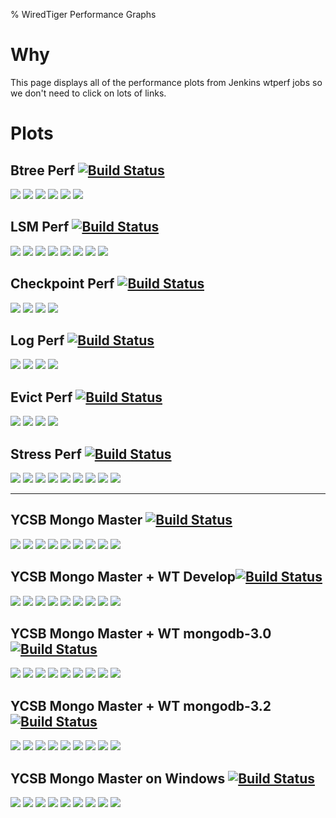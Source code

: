 % WiredTiger Performance Graphs

# Why

This page displays all of the performance plots from Jenkins wtperf jobs so we don't need to click on lots of links.

# Plots

## Btree Perf [![Build Status](http://build.wiredtiger.com:8080/buildStatus/icon?job=wiredtiger-perf-btree)](http://build.wiredtiger.com:8080/job/wiredtiger-perf-btree/)

[![](http://build.wiredtiger.com:8080/job/wiredtiger-perf-btree/plot/getPlot?index=0&width=750&height=450)](http://build.wiredtiger.com:8080/job/wiredtiger-perf-btree/plot)
[![](http://build.wiredtiger.com:8080/job/wiredtiger-perf-btree/plot/getPlot?index=1&width=750&height=450)](http://build.wiredtiger.com:8080/job/wiredtiger-perf-btree/plot)
[![](http://build.wiredtiger.com:8080/job/wiredtiger-perf-btree/plot/getPlot?index=2&width=750&height=450)](http://build.wiredtiger.com:8080/job/wiredtiger-perf-btree/plot)
[![](http://build.wiredtiger.com:8080/job/wiredtiger-perf-btree/plot/getPlot?index=3&width=750&height=450)](http://build.wiredtiger.com:8080/job/wiredtiger-perf-btree/plot)
[![](http://build.wiredtiger.com:8080/job/wiredtiger-perf-btree/plot/getPlot?index=4&width=750&height=450)](http://build.wiredtiger.com:8080/job/wiredtiger-perf-btree/plot)
[![](http://build.wiredtiger.com:8080/job/wiredtiger-perf-btree/plot/getPlot?index=5&width=750&height=450)](http://build.wiredtiger.com:8080/job/wiredtiger-perf-btree/plot)


## LSM Perf [![Build Status](http://build.wiredtiger.com:8080/buildStatus/icon?job=wiredtiger-perf-lsm)](http://build.wiredtiger.com:8080/job/wiredtiger-perf-lsm/)

[![](http://build.wiredtiger.com:8080/job/wiredtiger-perf-lsm/plot/getPlot?index=0&width=750&height=450)](http://build.wiredtiger.com:8080/job/wiredtiger-perf-lsm/plot)
[![](http://build.wiredtiger.com:8080/job/wiredtiger-perf-lsm/plot/getPlot?index=1&width=750&height=450)](http://build.wiredtiger.com:8080/job/wiredtiger-perf-lsm/plot)
[![](http://build.wiredtiger.com:8080/job/wiredtiger-perf-lsm/plot/getPlot?index=2&width=750&height=450)](http://build.wiredtiger.com:8080/job/wiredtiger-perf-lsm/plot)
[![](http://build.wiredtiger.com:8080/job/wiredtiger-perf-lsm/plot/getPlot?index=3&width=750&height=450)](http://build.wiredtiger.com:8080/job/wiredtiger-perf-lsm/plot)
[![](http://build.wiredtiger.com:8080/job/wiredtiger-perf-lsm/plot/getPlot?index=4&width=750&height=450)](http://build.wiredtiger.com:8080/job/wiredtiger-perf-lsm/plot)
[![](http://build.wiredtiger.com:8080/job/wiredtiger-perf-lsm/plot/getPlot?index=5&width=750&height=450)](http://build.wiredtiger.com:8080/job/wiredtiger-perf-lsm/plot)
[![](http://build.wiredtiger.com:8080/job/wiredtiger-perf-lsm/plot/getPlot?index=6&width=750&height=450)](http://build.wiredtiger.com:8080/job/wiredtiger-perf-lsm/plot)
[![](http://build.wiredtiger.com:8080/job/wiredtiger-perf-lsm/plot/getPlot?index=7&width=750&height=450)](http://build.wiredtiger.com:8080/job/wiredtiger-perf-lsm/plot)



## Checkpoint Perf [![Build Status](http://build.wiredtiger.com:8080/buildStatus/icon?job=wiredtiger-perf-checkpoint)](http://build.wiredtiger.com:8080/job/wiredtiger-perf-checkpoint/)

[![](http://build.wiredtiger.com:8080/job/wiredtiger-perf-checkpoint/plot/getPlot?index=0&width=750&height=450)](http://build.wiredtiger.com:8080/job/wiredtiger-perf-checkpoint/plot)
[![](http://build.wiredtiger.com:8080/job/wiredtiger-perf-checkpoint/plot/getPlot?index=1&width=750&height=450)](http://build.wiredtiger.com:8080/job/wiredtiger-perf-checkpoint/plot)
[![](http://build.wiredtiger.com:8080/job/wiredtiger-perf-checkpoint/plot/getPlot?index=2&width=750&height=450)](http://build.wiredtiger.com:8080/job/wiredtiger-perf-checkpoint/plot)
[![](http://build.wiredtiger.com:8080/job/wiredtiger-perf-checkpoint/plot/getPlot?index=3&width=750&height=450)](http://build.wiredtiger.com:8080/job/wiredtiger-perf-checkpoint/plot)


## Log Perf [![Build Status](http://build.wiredtiger.com:8080/buildStatus/icon?job=wiredtiger-perf-log-consolidated)](http://build.wiredtiger.com:8080/job/wiredtiger-perf-log-consolidated/)

[![](http://build.wiredtiger.com:8080/job/wiredtiger-perf-log-consolidated/plot/getPlot?index=0&width=750&height=450)](http://build.wiredtiger.com:8080/job/wiredtiger-perf-log-consolidated/plot)
[![](http://build.wiredtiger.com:8080/job/wiredtiger-perf-log-consolidated/plot/getPlot?index=1&width=750&height=450)](http://build.wiredtiger.com:8080/job/wiredtiger-perf-log-consolidated/plot)
[![](http://build.wiredtiger.com:8080/job/wiredtiger-perf-log-consolidated/plot/getPlot?index=2&width=750&height=450)](http://build.wiredtiger.com:8080/job/wiredtiger-perf-log-consolidated/plot)
[![](http://build.wiredtiger.com:8080/job/wiredtiger-perf-log-consolidated/plot/getPlot?index=3&width=750&height=450)](http://build.wiredtiger.com:8080/job/wiredtiger-perf-log-consolidated/plot)

## Evict Perf [![Build Status](http://build.wiredtiger.com:8080/buildStatus/icon?job=wiredtiger-perf-evict)](http://build.wiredtiger.com:8080/job/wiredtiger-perf-evict/)

[![](http://build.wiredtiger.com:8080/job/wiredtiger-perf-evict/plot/getPlot?index=0&width=750&height=450)](http://build.wiredtiger.com:8080/job/wiredtiger-perf-evict/plot)
[![](http://build.wiredtiger.com:8080/job/wiredtiger-perf-evict/plot/getPlot?index=1&width=750&height=450)](http://build.wiredtiger.com:8080/job/wiredtiger-perf-evict/plot)
[![](http://build.wiredtiger.com:8080/job/wiredtiger-perf-evict/plot/getPlot?index=2&width=750&height=450)](http://build.wiredtiger.com:8080/job/wiredtiger-perf-evict/plot)
[![](http://build.wiredtiger.com:8080/job/wiredtiger-perf-evict/plot/getPlot?index=3&width=750&height=450)](http://build.wiredtiger.com:8080/job/wiredtiger-perf-evict/plot)

## Stress Perf [![Build Status](http://build.wiredtiger.com:8080/buildStatus/icon?job=wiredtiger-perf-stress)](http://build.wiredtiger.com:8080/job/wiredtiger-perf-stress/)

[![](http://build.wiredtiger.com:8080/job/wiredtiger-perf-stress/plot/getPlot?index=0&width=750&height=450)](http://build.wiredtiger.com:8080/job/wiredtiger-perf-stress/plot)
[![](http://build.wiredtiger.com:8080/job/wiredtiger-perf-stress/plot/getPlot?index=1&width=750&height=450)](http://build.wiredtiger.com:8080/job/wiredtiger-perf-stress/plot)
[![](http://build.wiredtiger.com:8080/job/wiredtiger-perf-stress/plot/getPlot?index=2&width=750&height=450)](http://build.wiredtiger.com:8080/job/wiredtiger-perf-stress/plot)
[![](http://build.wiredtiger.com:8080/job/wiredtiger-perf-stress/plot/getPlot?index=3&width=750&height=450)](http://build.wiredtiger.com:8080/job/wiredtiger-perf-stress/plot)
[![](http://build.wiredtiger.com:8080/job/wiredtiger-perf-stress/plot/getPlot?index=4&width=750&height=450)](http://build.wiredtiger.com:8080/job/wiredtiger-perf-stress/plot)
[![](http://build.wiredtiger.com:8080/job/wiredtiger-perf-stress/plot/getPlot?index=5&width=750&height=450)](http://build.wiredtiger.com:8080/job/wiredtiger-perf-stress/plot)
[![](http://build.wiredtiger.com:8080/job/wiredtiger-perf-stress/plot/getPlot?index=6&width=750&height=450)](http://build.wiredtiger.com:8080/job/wiredtiger-perf-stress/plot)
[![](http://build.wiredtiger.com:8080/job/wiredtiger-perf-stress/plot/getPlot?index=7&width=750&height=450)](http://build.wiredtiger.com:8080/job/wiredtiger-perf-stress/plot)
[![](http://build.wiredtiger.com:8080/job/wiredtiger-perf-stress/plot/getPlot?index=8&width=750&height=450)](http://build.wiredtiger.com:8080/job/wiredtiger-perf-stress/plot)

---------------

## YCSB Mongo Master [![Build Status](http://build.wiredtiger.com:8080/buildStatus/icon?job=mongodb-perf-ycsb-master)](http://build.wiredtiger.com:8080/job/mongodb-perf-ycsb-master/)

[![](http://build.wiredtiger.com:8080/job/mongodb-perf-ycsb-master/plot/getPlot?index=0&width=750&height=450)](http://build.wiredtiger.com:8080/job/mongodb-perf-ycsb-master/plot)
[![](http://build.wiredtiger.com:8080/job/mongodb-perf-ycsb-master/plot/getPlot?index=1&width=750&height=450)](http://build.wiredtiger.com:8080/job/mongodb-perf-ycsb-master/plot)
[![](http://build.wiredtiger.com:8080/job/mongodb-perf-ycsb-master/plot/getPlot?index=2&width=750&height=450)](http://build.wiredtiger.com:8080/job/mongodb-perf-ycsb-master/plot)
[![](http://build.wiredtiger.com:8080/job/mongodb-perf-ycsb-master/plot/getPlot?index=3&width=750&height=450)](http://build.wiredtiger.com:8080/job/mongodb-perf-ycsb-master/plot)
[![](http://build.wiredtiger.com:8080/job/mongodb-perf-ycsb-master/plot/getPlot?index=4&width=750&height=450)](http://build.wiredtiger.com:8080/job/mongodb-perf-ycsb-master/plot)
[![](http://build.wiredtiger.com:8080/job/mongodb-perf-ycsb-master/plot/getPlot?index=5&width=750&height=450)](http://build.wiredtiger.com:8080/job/mongodb-perf-ycsb-master/plot)
[![](http://build.wiredtiger.com:8080/job/mongodb-perf-ycsb-master/plot/getPlot?index=6&width=750&height=450)](http://build.wiredtiger.com:8080/job/mongodb-perf-ycsb-master/plot)
[![](http://build.wiredtiger.com:8080/job/mongodb-perf-ycsb-master/plot/getPlot?index=7&width=750&height=450)](http://build.wiredtiger.com:8080/job/mongodb-perf-ycsb-master/plot)
[![](http://build.wiredtiger.com:8080/job/mongodb-perf-ycsb-master/plot/getPlot?index=8&width=750&height=450)](http://build.wiredtiger.com:8080/job/mongodb-perf-ycsb-master/plot)


## YCSB Mongo Master + WT Develop[![Build Status](http://build.wiredtiger.com:8080/buildStatus/icon?job=mongodb-perf-ycsb-develop)](http://build.wiredtiger.com:8080/job/mongodb-perf-ycsb-develop/)

[![](http://build.wiredtiger.com:8080/job/mongodb-perf-ycsb-develop/plot/getPlot?index=0&width=750&height=450)](http://build.wiredtiger.com:8080/job/mongodb-perf-ycsb-develop/plot)
[![](http://build.wiredtiger.com:8080/job/mongodb-perf-ycsb-develop/plot/getPlot?index=1&width=750&height=450)](http://build.wiredtiger.com:8080/job/mongodb-perf-ycsb-develop/plot)
[![](http://build.wiredtiger.com:8080/job/mongodb-perf-ycsb-develop/plot/getPlot?index=2&width=750&height=450)](http://build.wiredtiger.com:8080/job/mongodb-perf-ycsb-develop/plot)
[![](http://build.wiredtiger.com:8080/job/mongodb-perf-ycsb-develop/plot/getPlot?index=3&width=750&height=450)](http://build.wiredtiger.com:8080/job/mongodb-perf-ycsb-develop/plot)
[![](http://build.wiredtiger.com:8080/job/mongodb-perf-ycsb-develop/plot/getPlot?index=4&width=750&height=450)](http://build.wiredtiger.com:8080/job/mongodb-perf-ycsb-develop/plot)
[![](http://build.wiredtiger.com:8080/job/mongodb-perf-ycsb-develop/plot/getPlot?index=5&width=750&height=450)](http://build.wiredtiger.com:8080/job/mongodb-perf-ycsb-develop/plot)
[![](http://build.wiredtiger.com:8080/job/mongodb-perf-ycsb-develop/plot/getPlot?index=6&width=750&height=450)](http://build.wiredtiger.com:8080/job/mongodb-perf-ycsb-develop/plot)
[![](http://build.wiredtiger.com:8080/job/mongodb-perf-ycsb-develop/plot/getPlot?index=7&width=750&height=450)](http://build.wiredtiger.com:8080/job/mongodb-perf-ycsb-develop/plot)
[![](http://build.wiredtiger.com:8080/job/mongodb-perf-ycsb-develop/plot/getPlot?index=8&width=750&height=450)](http://build.wiredtiger.com:8080/job/mongodb-perf-ycsb-develop/plot)

## YCSB Mongo Master + WT mongodb-3.0 [![Build Status](http://build.wiredtiger.com:8080/buildStatus/icon?job=mongodb-perf-ycsb-mongodb-3.0)](http://build.wiredtiger.com:8080/job/mongodb-perf-ycsb-mongodb-3.0/)

[![](http://build.wiredtiger.com:8080/job/mongodb-perf-ycsb-mongodb-3.0/plot/getPlot?index=0&width=750&height=450)](http://build.wiredtiger.com:8080/job/mongodb-perf-ycsb-mongodb-3.0/plot)
[![](http://build.wiredtiger.com:8080/job/mongodb-perf-ycsb-mongodb-3.0/plot/getPlot?index=1&width=750&height=450)](http://build.wiredtiger.com:8080/job/mongodb-perf-ycsb-mongodb-3.0/plot)
[![](http://build.wiredtiger.com:8080/job/mongodb-perf-ycsb-mongodb-3.0/plot/getPlot?index=2&width=750&height=450)](http://build.wiredtiger.com:8080/job/mongodb-perf-ycsb-mongodb-3.0/plot)
[![](http://build.wiredtiger.com:8080/job/mongodb-perf-ycsb-mongodb-3.0/plot/getPlot?index=3&width=750&height=450)](http://build.wiredtiger.com:8080/job/mongodb-perf-ycsb-mongodb-3.0/plot)
[![](http://build.wiredtiger.com:8080/job/mongodb-perf-ycsb-mongodb-3.0/plot/getPlot?index=4&width=750&height=450)](http://build.wiredtiger.com:8080/job/mongodb-perf-ycsb-mongodb-3.0/plot)
[![](http://build.wiredtiger.com:8080/job/mongodb-perf-ycsb-mongodb-3.0/plot/getPlot?index=5&width=750&height=450)](http://build.wiredtiger.com:8080/job/mongodb-perf-ycsb-mongodb-3.0/plot)
[![](http://build.wiredtiger.com:8080/job/mongodb-perf-ycsb-mongodb-3.0/plot/getPlot?index=6&width=750&height=450)](http://build.wiredtiger.com:8080/job/mongodb-perf-ycsb-mongodb-3.0/plot)
[![](http://build.wiredtiger.com:8080/job/mongodb-perf-ycsb-mongodb-3.0/plot/getPlot?index=7&width=750&height=450)](http://build.wiredtiger.com:8080/job/mongodb-perf-ycsb-mongodb-3.0/plot)
[![](http://build.wiredtiger.com:8080/job/mongodb-perf-ycsb-mongodb-3.0/plot/getPlot?index=8&width=750&height=450)](http://build.wiredtiger.com:8080/job/mongodb-perf-ycsb-mongodb-3.0/plot)

## YCSB Mongo Master + WT mongodb-3.2 [![Build Status](http://build.wiredtiger.com:8080/buildStatus/icon?job=mongodb-perf-ycsb-mongodb-3.2)](http://build.wiredtiger.com:8080/job/mongodb-perf-ycsb-mongodb-3.2/)

[![](http://build.wiredtiger.com:8080/job/mongodb-perf-ycsb-mongodb-3.2/plot/getPlot?index=0&width=750&height=450)](http://build.wiredtiger.com:8080/job/mongodb-perf-ycsb-mongodb-3.2/plot)
[![](http://build.wiredtiger.com:8080/job/mongodb-perf-ycsb-mongodb-3.2/plot/getPlot?index=1&width=750&height=450)](http://build.wiredtiger.com:8080/job/mongodb-perf-ycsb-mongodb-3.2/plot)
[![](http://build.wiredtiger.com:8080/job/mongodb-perf-ycsb-mongodb-3.2/plot/getPlot?index=2&width=750&height=450)](http://build.wiredtiger.com:8080/job/mongodb-perf-ycsb-mongodb-3.2/plot)
[![](http://build.wiredtiger.com:8080/job/mongodb-perf-ycsb-mongodb-3.2/plot/getPlot?index=3&width=750&height=450)](http://build.wiredtiger.com:8080/job/mongodb-perf-ycsb-mongodb-3.2/plot)
[![](http://build.wiredtiger.com:8080/job/mongodb-perf-ycsb-mongodb-3.2/plot/getPlot?index=4&width=750&height=450)](http://build.wiredtiger.com:8080/job/mongodb-perf-ycsb-mongodb-3.2/plot)
[![](http://build.wiredtiger.com:8080/job/mongodb-perf-ycsb-mongodb-3.2/plot/getPlot?index=5&width=750&height=450)](http://build.wiredtiger.com:8080/job/mongodb-perf-ycsb-mongodb-3.2/plot)
[![](http://build.wiredtiger.com:8080/job/mongodb-perf-ycsb-mongodb-3.2/plot/getPlot?index=6&width=750&height=450)](http://build.wiredtiger.com:8080/job/mongodb-perf-ycsb-mongodb-3.2/plot)
[![](http://build.wiredtiger.com:8080/job/mongodb-perf-ycsb-mongodb-3.2/plot/getPlot?index=7&width=750&height=450)](http://build.wiredtiger.com:8080/job/mongodb-perf-ycsb-mongodb-3.2/plot)
[![](http://build.wiredtiger.com:8080/job/mongodb-perf-ycsb-mongodb-3.2/plot/getPlot?index=8&width=750&height=450)](http://build.wiredtiger.com:8080/job/mongodb-perf-ycsb-mongodb-3.2/plot)

## YCSB Mongo Master on Windows [![Build Status](http://build.wiredtiger.com:8080/buildStatus/icon?job=mongodb-perf-ycsb-windows)](http://build.wiredtiger.com:8080/job/mongodb-perf-ycsb-windows/)

[![](http://build.wiredtiger.com:8080/job/mongodb-perf-ycsb-windows/plot/getPlot?index=0&width=750&height=450)](http://build.wiredtiger.com:8080/job/mongodb-perf-ycsb-windows/plot)
[![](http://build.wiredtiger.com:8080/job/mongodb-perf-ycsb-windows/plot/getPlot?index=1&width=750&height=450)](http://build.wiredtiger.com:8080/job/mongodb-perf-ycsb-windows/plot)
[![](http://build.wiredtiger.com:8080/job/mongodb-perf-ycsb-windows/plot/getPlot?index=2&width=750&height=450)](http://build.wiredtiger.com:8080/job/mongodb-perf-ycsb-windows/plot)
[![](http://build.wiredtiger.com:8080/job/mongodb-perf-ycsb-windows/plot/getPlot?index=3&width=750&height=450)](http://build.wiredtiger.com:8080/job/mongodb-perf-ycsb-windows/plot)
[![](http://build.wiredtiger.com:8080/job/mongodb-perf-ycsb-windows/plot/getPlot?index=4&width=750&height=450)](http://build.wiredtiger.com:8080/job/mongodb-perf-ycsb-windows/plot)
[![](http://build.wiredtiger.com:8080/job/mongodb-perf-ycsb-windows/plot/getPlot?index=5&width=750&height=450)](http://build.wiredtiger.com:8080/job/mongodb-perf-ycsb-windows/plot)
[![](http://build.wiredtiger.com:8080/job/mongodb-perf-ycsb-windows/plot/getPlot?index=6&width=750&height=450)](http://build.wiredtiger.com:8080/job/mongodb-perf-ycsb-windows/plot)
[![](http://build.wiredtiger.com:8080/job/mongodb-perf-ycsb-windows/plot/getPlot?index=7&width=750&height=450)](http://build.wiredtiger.com:8080/job/mongodb-perf-ycsb-windows/plot)
[![](http://build.wiredtiger.com:8080/job/mongodb-perf-ycsb-windows/plot/getPlot?index=8&width=750&height=450)](http://build.wiredtiger.com:8080/job/mongodb-perf-ycsb-windows/plot)

